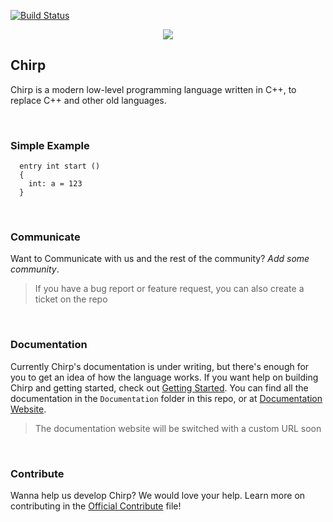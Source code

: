 [![Build Status](https://travis-ci.org/binkiklou/Chirp.svg?branch=master)](https://travis-ci.org/binkiklou/Chirp)

<p align = 'center'>
  <img src = 'https://camo.githubusercontent.com/641f171b8217bb22d5951086a25c7c7a037a106c/68747470733a2f2f63646e2e646973636f72646170702e636f6d2f6174746163686d656e74732f3530363135323839363631383935343831322f3538323035313338303737373435313534312f4368697270536d616c6c49636f6e2e706e67'>
</p>

## Chirp
Chirp is a modern low-level programming language written in C++, to replace C++ and other old languages.

<br>

### Simple Example
```chirp
  entry int start ()
  {
    int: a = 123
  }
```

<br>

### Communicate
Want to Communicate with us and the rest of the community? *Add some community*.

> If you have a bug report or feature request, you can also create a ticket on the repo

<br>

### Documentation
Currently Chirp's documentation is under writing, but there's enough for you to get an idea of how the language works. If you want help on building Chirp and getting started, check out [Getting Started](https://github.com/binkiklou/Chirp/blob/master/Documentation/Getting%20Started.md). You can find all the documentation in the `Documentation` folder in this repo, or at [Documentation Website](http://munchii.me/chirp).

> The documentation website will be switched with a custom URL soon

<br>

### Contribute
Wanna help us develop Chirp? We would love your help.
Learn more on contributing in the [Official Contribute](Contributing.md) file!

<br>
